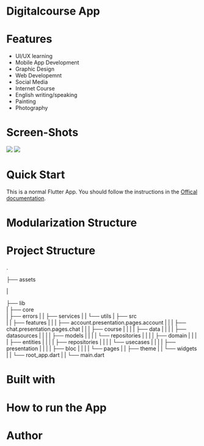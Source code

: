 # Digitalcourse App


# Features
- UI/UX learning
- Mobile App Development
- Graphic Design
- Web Developemnt
- Social Media
- Internet Course
- English writing/speaking
- Painting
- Photography 

# Screen-Shots
![](assets/icons/Frame%2037.png)
![](assets/icons/Frame%2038.png)

# Quick Start
This is a normal Flutter App. You should follow the instructions in the [Offical documentation](https://docs.flutter.dev/get-started/install). 

# Modularization Structure
# Project Structure
<prep>
.
 
├── assets

|  

├── lib                        
|   ├── core  
    |     ├── errors
|   |     ├── services
|   |     └── utils
|   ├── src                
|   |      ├── features 
|   |      |        ├── account.presentation.pages.account
|   |      |        ├── chat.presentation.pages.chat
|   |      |        ├── course
|   |      |        |      ├── data
|   |      |        |           ├── datasources
|   |      |        |           ├── models
|   |      |        |           └── repositories
|   |      |        |      ├── domain
|   |      |        |           ├── entities
|   |      |        |           ├── repositories
|   |      |        |           └── usecases
|   |      |        |      ├── presentation
|   |      |        |           ├── bloc
|   |      |        |           └── pages
|   |      ├── theme
|   |      └── widgets      
|   |      └── root_app.dart
|   |   └── main.dart
   
</prep>

# Built with 

# How to run the App

# Author
